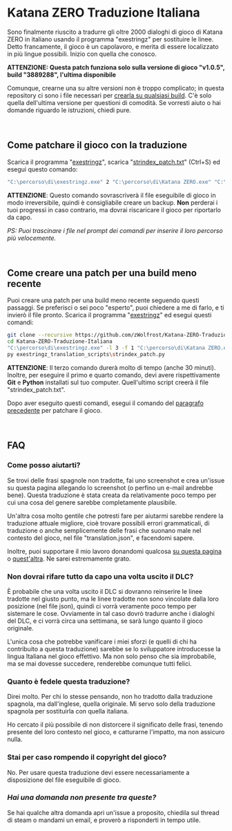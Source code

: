# Katana ZERO Traduzione Italiana
Sono finalmente riuscito a tradurre gli oltre 2000 dialoghi di gioco di Katana ZERO in italiano usando il programma "exestringz" per sostituire le linee.
Detto francamente, il gioco è un capolavoro, e merita di essere localizzato in più lingue possibili. Inizio con quella che conosco.

**ATTENZIONE: Questa patch funziona solo sulla versione di gioco "v1.0.5", build "3889288", l'ultima disponibile**

Comunque, crearne una su altre versioni non è troppo complicato; in questa repository ci sono i file necessari per [crearla su qualsiasi build](#come-creare-una-patch-per-una-build-meno-recente). C'è solo quella dell'ultima versione per questioni di comodità. Se vorresti aiuto o hai domande riguardo le istruzioni, chiedi pure.

&nbsp;
## Come patchare il gioco con la traduzione
Scarica il programma "[exestringz](https://aluigi.altervista.org/mytoolz/exestringz.zip)", scarica "[strindex_patch.txt](https://raw.githubusercontent.com/zWolfrost/Katana-ZERO-Traduzione-Italiana/main/strindex_patch.txt)" (Ctrl+S) ed esegui questo comando:
```sh
"C:\percorso\di\exestringz.exe" 2 "C:\percorso\di\Katana ZERO.exe" "C:\percorso\di\strindex_patch.txt"
```
**ATTENZIONE**: Questo comando sovrascriverà il file eseguibile di gioco in modo irreversibile, quindi è consigliabile creare un backup. **Non** perderai i tuoi progressi in caso contrario, ma dovrai riscaricare il gioco per riportarlo da capo.

*PS: Puoi trascinare i file nel prompt dei comandi per inserire il loro percorso più velocemente.*

&nbsp;
## Come creare una patch per una build meno recente
Puoi creare una patch per una build meno recente seguendo questi passaggi. Se preferisci o sei poco "esperto", puoi chiedere a me di farlo, e ti invierò il file pronto.
Scarica il programma "[exestringz](https://aluigi.altervista.org/mytoolz/exestringz.zip)" ed esegui questi comandi:
```sh
git clone --recursive https://github.com/zWolfrost/Katana-ZERO-Traduzione-Italiana
cd Katana-ZERO-Traduzione-Italiana
"C:\percorso\di\exestringz.exe" -l 3 -f 1 "C:\percorso\di\Katana ZERO.exe" "strindex_full.txt"
py exestringz_translation_scripts\strindex_patch.py
```
**ATTENZIONE**: Il terzo comando durerà molto di tempo (anche 30 minuti). Inoltre, per eseguire il primo e quarto comando, devi avere rispettivamente **Git** e **Python** installati sul tuo computer. Quell'ultimo script creerà il file "strindex_patch.txt".

Dopo aver eseguito questi comandi, esegui il comando del [paragrafo precedente](#come-patchare-il-gioco-con-la-traduzione) per patchare il gioco.

&nbsp;
## FAQ
### Come posso aiutarti?
Se trovi delle frasi spagnole non tradotte, fai uno screenshot e crea un'issue su questa pagina allegando lo screenshot (o perfino un e-mail andrebbe bene). Questa traduzione è stata creata da relativamente poco tempo per cui una cosa del genere sarebbe completamente plausibile.

Un'altra cosa molto gentile che potresti fare per aiutarmi sarebbe rendere la traduzione attuale migliore, cioè trovare possibili errori grammaticali, di traduzione o anche semplicemente delle frasi che suonano male nel contesto del gioco, nel file "translation.json", e facendomi sapere.

Inoltre, puoi supportare il mio lavoro donandomi qualcosa [su questa pagina](https://paypal.me/zwolfrost) o [quest'altra](https://buymeacoffee.com/zwolfrost). Ne sarei estremamente grato.

### Non dovrai rifare tutto da capo una volta uscito il DLC?
È probabile che una volta uscito il DLC si dovranno reinserire le linee tradotte nel giusto punto, ma le linee tradotte non sono vincolate dalla loro posizione (nel file json), quindi ci vorrà veramente poco tempo per sistemare le cose. Ovviamente in tal caso dovrò tradurre anche i dialoghi del DLC, e ci vorrà circa una settimana, se sarà lungo quanto il gioco originale.

L'unica cosa che potrebbe vanificare i miei sforzi (e quelli di chi ha contribuito a questa traduzione) sarebbe se lo sviluppatore introducesse la lingua Italiana nel gioco effettivo. Ma non solo penso che sia improbabile, ma se mai dovesse succedere, renderebbe comunque tutti felici.

### Quanto è fedele questa traduzione?
Direi molto. Per chi lo stesse pensando, non ho tradotto dalla traduzione spagnola, ma dall'inglese, quella originale. Mi servo solo della traduzione spagnola per sostituirla con quella italiana.

Ho cercato il più possibile di non distorcere il significato delle frasi, tenendo presente del loro contesto nel gioco, e catturarne l'impatto, ma non assicuro nulla.

### Stai per caso rompendo il copyright del gioco?
No. Per usare questa traduzione devi essere necessariamente a disposizione del file eseguibile di gioco.

### *Hai una domanda non presente tra queste?*
Se hai qualche altra domanda apri un'issue a proposito, chiedila sul thread di steam o mandami un email, e proverò a risponderti in tempo utile.
